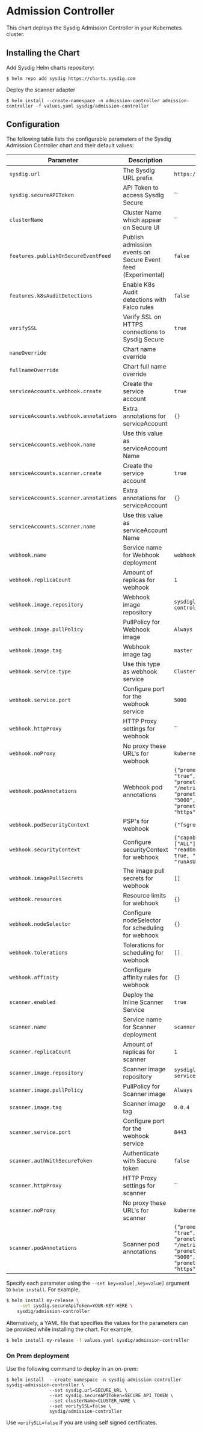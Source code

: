 # Admission Controller

This chart deploys the Sysdig Admission Controller in your Kubernetes cluster.

## Installing the Chart

Add Sysdig Helm charts repository:

```
$ helm repo add sysdig https://charts.sysdig.com
```

Deploy the scanner adapter

```
$ helm install --create-namespace -n admission-controller admission-controller -f values.yaml sysdig/admission-controller
```

## Configuration

The following table lists the configurable parameters of the Sysdig Admission
Controller chart and their default values:

| Parameter                             | Description                                                  | Default                                                                                                                             |
| ---                                   | ---                                                          | ---                                                                                                                                 |
| `sysdig.url`                          | The Sysdig URL prefix                                        | `https://app.sysdigcloud.com`                                                                                                       |
| `sysdig.secureAPIToken`               | API Token to access Sysdig Secure                            | ``                                                                                                                                  |
| `clusterName`                         | Cluster Name which appear on Secure UI                       | ``                                                                                                                                  |
| `features.publishOnSecureEventFeed`   | Publish admission events on Secure Event feed (Experimental) | `false`                                                                                                                             |
| `features.k8sAuditDetections`         | Enable K8s Audit detections with Falco rules                 | `false`                                                                                                                             |
| `verifySSL`                           | Verify SSL on HTTPS connections to Sysdig Secure             | `true`                                                                                                                              |
| `nameOverride`                        | Chart name override                                          | ` `                                                                                                                                 |
| `fullnameOverride`                    | Chart full name override                                     | ` `                                                                                                                                 |
| `serviceAccounts.webhook.create`      | Create the service account                                   | `true`                                                                                                                              |
| `serviceAccounts.webhook.annotations` | Extra annotations for serviceAccount                         | `{}`                                                                                                                                |
| `serviceAccounts.webhook.name`        | Use this value as serviceAccount Name                        | ` `                                                                                                                                 |
| `serviceAccounts.scanner.create`      | Create the service account                                   | `true`                                                                                                                              |
| `serviceAccounts.scanner.annotations` | Extra annotations for serviceAccount                         | `{}`                                                                                                                                |
| `serviceAccounts.scanner.name`        | Use this value as serviceAccount Name                        | ` `                                                                                                                                 |
| `webhook.name`                        | Service name for Webhook deployment                          | `webhook`                                                                                                                           |
| `webhook.replicaCount`                | Amount of replicas for webhook                               | `1`                                                                                                                                 |
| `webhook.image.repository`            | Webhook image repository                                     | `sysdiglabs/admission-controller`                                                                                                   |
| `webhook.image.pullPolicy`            | PullPolicy for Webhook image                                 | `Always`                                                                                                                            |
| `webhook.image.tag`                   | Webhook image tag                                            | `master`                                                                                                                            |
| `webhook.service.type`                | Use this type as webhook service                             | `ClusterIP`                                                                                                                         |
| `webhook.service.port`                | Configure port for the webhook service                       | `5000`                                                                                                                              |
| `webhook.httpProxy`                   | HTTP Proxy settings for webhook                              | ``                                                                                                                                  |
| `webhook.noProxy`                     | No proxy these URL's for webhook                             | `kubernetes,10.0.0.0/8`                                                                                                             |
| `webhook.podAnnotations`              | Webhook pod annotations                                      | `{"prometheus.io/scrape": "true", "prometheus.io/path": "/metrics", "prometheus.io/port": "5000", "prometheus.io/scheme": "https"}` |
| `webhook.podSecurityContext`          | PSP's for webhook                                            | `{"fsgroup": 1000}`                                                                                                                 |
| `webhook.securityContext`             | Configure securityContext for webhook                        | `{"capabilities": {"drop": ["ALL"]}, "readOnlyRootFilesystem": true, "runAsNonRoot": true, "runAsUser": 1000 }`                     |
| `webhook.imagePullSecrets`            | The image pull secrets for webhook                           | `[]`                                                                                                                                |
| `webhook.resources`                   | Resource limits for webhook                                  | `{}`                                                                                                                                |
| `webhook.nodeSelector`                | Configure nodeSelector for scheduling for webhook            | `{}`                                                                                                                                |
| `webhook.tolerations`                 | Tolerations for scheduling for webhook                       | `[]`                                                                                                                                |
| `webhook.affinity`                    | Configure affinity rules for webhook                         | `{}`                                                                                                                                |
| `scanner.enabled`                     | Deploy the Inline Scanner Service                            | `true`                                                                                                                              |
| `scanner.name`                        | Service name for Scanner deployment                          | `scanner`                                                                                                                           |
| `scanner.replicaCount`                | Amount of replicas for scanner                               | `1`                                                                                                                                 |
| `scanner.image.repository`            | Scanner image repository                                     | `sysdiglabs/inline-scan-service`                                                                                                    |
| `scanner.image.pullPolicy`            | PullPolicy for Scanner image                                 | `Always`                                                                                                                            |
| `scanner.image.tag`                   | Scanner image tag                                            | `0.0.4`                                                                                                                             |
| `scanner.service.port`                | Configure port for the webhook service                       | `8443`                                                                                                                              |
| `scanner.authWithSecureToken`         | Authenticate with Secure token                               | `false`                                                                                                                             |
| `scanner.httpProxy`                   | HTTP Proxy settings for scanner                              | ``                                                                                                                                  |
| `scanner.noProxy`                     | No proxy these URL's for scanner                             | `kubernetes,10.0.0.0/8`                                                                                                             |
| `scanner.podAnnotations`              | Scanner pod annotations                                      | `{"prometheus.io/scrape": "true", "prometheus.io/path": "/metrics", "prometheus.io/port": "5000", "prometheus.io/scheme": "https"}` |

Specify each parameter using the `--set key=value[,key=value]` argument to `helm install`. For example,

```bash
$ helm install my-release \
    --set sysdig.secureApiToken=YOUR-KEY-HERE \
    sysdig/admission-controller
```

Alternatively, a YAML file that specifies the values for the parameters can be provided while installing the chart. For example,

```bash
$ helm install my-release -f values.yaml sysdig/admission-controller
```

### On Prem deployment

Use the following command to deploy in an on-prem:

```
$ helm install  --create-namespace -n sysdig-admission-controller sysdig-admission-controller \
                --set sysdig.url=SECURE_URL \
                --set sysdig.secureAPIToken=SECURE_API_TOKEN \
                --set clusterName=CLUSTER_NAME \
                --set verifySSL=false \
                sysdig/admission-controller
```

Use `verifySLL=false` if you are using self signed certificates.
